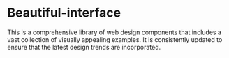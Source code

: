 # Beautiful-interface

This is a comprehensive library of web design components that includes a vast collection of visually appealing examples. It is consistently updated to ensure that the latest design trends are incorporated.
